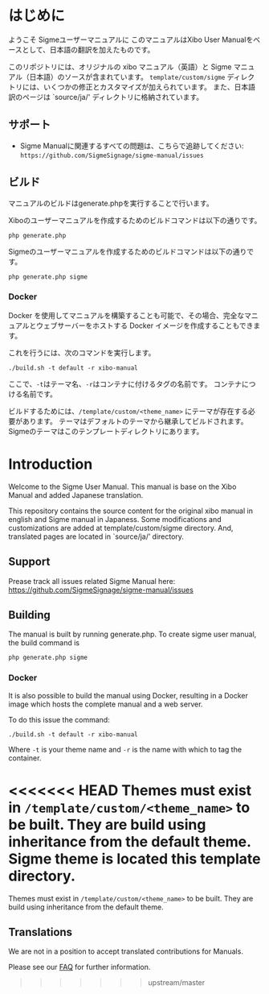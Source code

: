 # はじめに
ようこそ Sigmeユーザーマニュアルに
このマニュアルはXibo User Manualをベースとして、日本語の翻訳を加えたものです。
 
このリポジトリには、オリジナルの xibo マニュアル（英語）と Sigme マニュアル（日本語）のソースが含まれています。
`template/custom/sigme` ディレクトリには、いくつかの修正とカスタマイズが加えられています。
また、日本語訳のページは `source/ja/' ディレクトリに格納されています。

## サポート
- Sigme Manualに関連するすべての問題は、こちらで追跡してください: `https://github.com/SigmeSignage/sigme-manual/issues` 

## ビルド
マニュアルのビルドはgenerate.phpを実行することで行います。

Xiboのユーザーマニュアルを作成するためのビルドコマンドは以下の通りです。
```
php generate.php
```

Sigmeのユーザーマニュアルを作成するためのビルドコマンドは以下の通りです。
```
php generate.php sigme
```

### Docker
Docker を使用してマニュアルを構築することも可能で、その場合、完全なマニュアルとウェブサーバーをホストする Docker
イメージを作成することもできます。

これを行うには、次のコマンドを実行します。

```
./build.sh -t default -r xibo-manual
```

ここで、`-t`はテーマ名、`-r`はコンテナに付けるタグの名前です。
コンテナにつける名前です。

ビルドするためには、`/template/custom/<theme_name>` にテーマが存在する必要があります。
テーマはデフォルトのテーマから継承してビルドされます。
Sigmeのテーマはこのテンプレートディレクトリにあります。

# Introduction
Welcome to the Sigme User Manual.
This manual is base on the Xibo Manual and added Japanese translation.

This repository contains the source content for the original xibo manual in english and Sigme manual in Japaness. 
Some modifications and customizations are added at template/custom/sigme directory.
And, translated pages are located in `source/ja/’ directory.

## Support
Prease track all issues related  Sigme Manual here: https://github.com/SigmeSignage/sigme-manual/issues

## Building
The manual is built by running generate.php.
To create sigme user manual, the build command is
```
php generate.php sigme
```

### Docker
It is also possible to build the manual using Docker, resulting in a Docker
image which hosts the complete manual and a web server.

To do this issue the command:

```
./build.sh -t default -r xibo-manual
```

Where `-t` is your theme name and `-r` is the name with which to tag the 
container.

<<<<<<< HEAD
Themes must exist in `/template/custom/<theme_name>` to be built.
They are build using inheritance from the default theme.
Sigme theme is located this template directory.
=======
Themes must exist in `/template/custom/<theme_name>` to be built. They 
are build using inheritance from the default theme.

## Translations

We are not in a position to accept translated contributions for Manuals. 

Please see our [FAQ](https://community.xibo.org.uk/t/how-can-i-translate-xibo/11183) for further information.
>>>>>>> upstream/master
